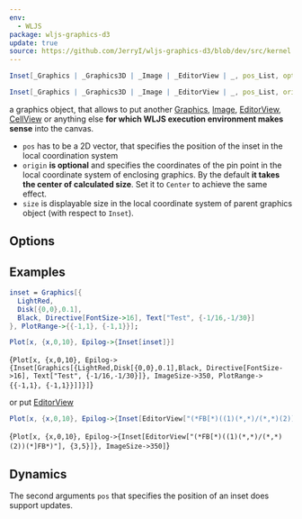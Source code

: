 ```yaml
---
env:
  - WLJS
package: wljs-graphics-d3
update: true
source: https://github.com/JerryI/wljs-graphics-d3/blob/dev/src/kernel.js
---
```

```mathematica
Inset[_Graphics | _Graphics3D | _Image | _EditorView | _, pos_List, opts___]
```

```mathematica
Inset[_Graphics | _Graphics3D | _Image | _EditorView | _, pos_List, origin_List, size_List, opts___]
```

a graphics object, that allows to put another [Graphics](frontend/Reference/Graphics/Graphics.md), [Image](frontend/Reference/Image/Image.md), [EditorView](frontend/Reference/GUI/EditorView.md), [CellView](frontend/Reference/GUI/CellView.md) or anything else __for which WLJS execution environment makes sense__ into the canvas. 
- `pos` has to be a 2D vector, that specifies the position of the inset in the local coordination system
- `origin` __is optional__ and specifies the coordinates of the pin point in the local coordinate system of enclosing graphics. By the default __it takes the center of calculated size__. Set it to `Center` to achieve the same effect.
- `size` is displayable size in the local coordinate system of parent graphics object (with respect to `Inset`). 





## Options

## Examples

```mathematica
inset = Graphics[{
  LightRed,
  Disk[{0,0},0.1],
  Black, Directive[FontSize->16], Text["Test", {-1/16,-1/30}]
}, PlotRange->{{-1,1}, {-1,1}}];

Plot[x, {x,0,10}, Epilog->{Inset[inset]}]
```

<Wl >{`Plot[x, {x,0,10}, Epilog->{Inset[Graphics[{LightRed,Disk[{0,0},0.1],Black, Directive[FontSize->16], Text["Test", {-1/16,-1/30}]}, ImageSize->350, PlotRange->{{-1,1}, {-1,1}}]]}]`}</Wl>

or put [EditorView](frontend/Reference/GUI/EditorView.md)

```mathematica @
Plot[x, {x,0,10}, Epilog->{Inset[EditorView["(*FB[*)((1)(*,*)/(*,*)(2))(*]FB*)"], {3,5}]}]
```

<Wl>{`Plot[x, {x,0,10}, Epilog->{Inset[EditorView["(*FB[*)((1)(*,*)/(*,*)(2))(*]FB*)"], {3,5}]}, ImageSize->350]`}</Wl>

## Dynamics
The second arguments `pos` that specifies the position of an inset does support updates.